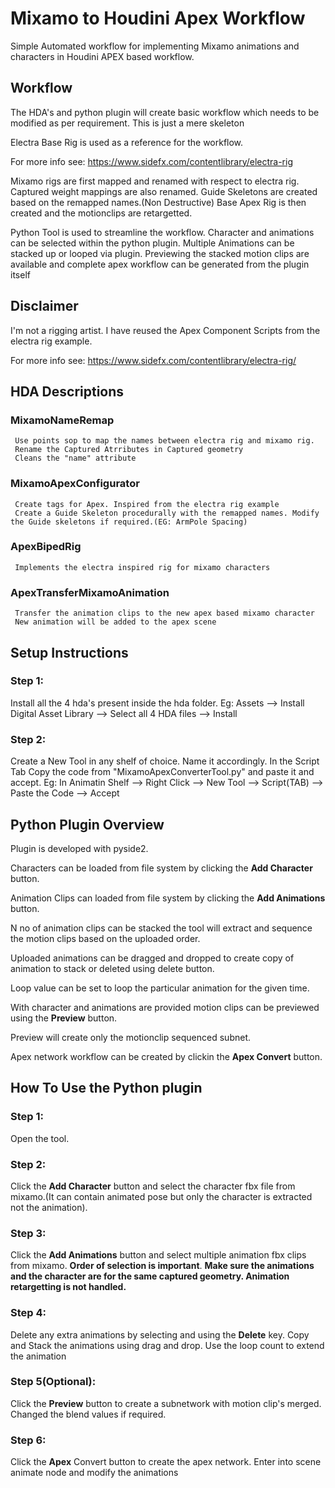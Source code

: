 # Mixamo to Houdini Apex Workflow
 Simple Automated workflow for implementing Mixamo animations and characters in Houdini APEX based workflow.

## Workflow
The HDA's and python plugin will create basic workflow which needs to be modified as per requirement. This is just a mere skeleton

Electra Base Rig is used as a reference for the workflow.

For more info see: https://www.sidefx.com/contentlibrary/electra-rig

Mixamo rigs are first mapped and renamed with respect to electra rig. Captured weight mappings are also renamed. 
Guide Skeletons are created based on the remapped names.(Non Destructive)
Base Apex Rig is then created and the motionclips are retargetted.

Python Tool is used to streamline the workflow.
Character and animations can be selected within the python plugin. Multiple Animations can be stacked up or looped via plugin.
Previewing the stacked motion clips are available and complete apex workflow can be generated from the plugin itself

## Disclaimer
I'm not a rigging artist. I have reused the Apex Component Scripts from the electra rig example.

For more info see: https://www.sidefx.com/contentlibrary/electra-rig/

## HDA Descriptions
   ### MixamoNameRemap
     Use points sop to map the names between electra rig and mixamo rig.
     Rename the Captured Atrributes in Captured geometry
     Cleans the "name" attribute
   ### MixamoApexConfigurator
     Create tags for Apex. Inspired from the electra rig example
     Create a Guide Skeleton procedurally with the remapped names. Modify the Guide skeletons if required.(EG: ArmPole Spacing)
   ### ApexBipedRig
     Implements the electra inspired rig for mixamo characters
   ###  ApexTransferMixamoAnimation
     Transfer the animation clips to the new apex based mixamo character
     New animation will be added to the apex scene

## Setup Instructions
  ### Step 1:
  Install all the 4 hda's present inside the hda folder.
  Eg: Assets --> Install Digital Asset Library --> Select all 4 HDA files --> Install
  ### Step 2:
  Create a New Tool in any shelf of choice. Name it accordingly. In the Script Tab Copy the code from "MixamoApexConverterTool.py" and paste it and accept.
  Eg: In Animatin Shelf --> Right Click --> New Tool --> Script(TAB) --> Paste the Code --> Accept

## Python Plugin Overview
  Plugin is developed with pyside2.
  
  Characters can be loaded from file system by clicking the **Add Character** button.
  
  Animation Clips can loaded from file system by clicking the **Add Animations** button.
  
  N no of animation clips can be stacked the tool will extract and sequence the motion clips based on the uploaded order.
  
  Uploaded animations can be dragged and dropped to create copy of animation to stack or deleted using delete button.
  
  Loop value can be set to loop the particular animation for the given time.
  
  With character and animations are provided motion clips can be previewed using the **Preview** button.
  
  Preview will create only the motionclip sequenced subnet.
  
  Apex network workflow can be created by clickin the **Apex Convert** button. 

## How To Use the Python plugin
  ### Step 1:
  Open the tool.
  ### Step 2:
  Click the **Add Character** button and select the character fbx file from mixamo.(It can contain animated pose but only the character is extracted not the animation).
  ### Step 3:
  Click the **Add Animations** button and select multiple animation fbx clips from mixamo. **Order of selection is important**.
  **Make sure the animations and the character are for the same captured geometry. Animation retargetting is not handled.**
  ### Step 4:
  Delete any extra animations by selecting and using the **Delete** key. Copy and Stack the animations using drag and drop. Use the loop count to extend the animation
  ### Step 5(Optional):
  Click the **Preview** button to create a subnetwork with motion clip's merged. Changed the blend values if required.
  ### Step 6:
  Click the **Apex** Convert button to create the apex network. Enter into scene animate node and modify the animations
   
